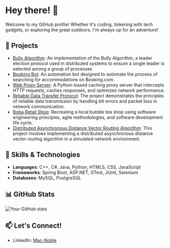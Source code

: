 # Hey there! 👋 

Welcome to my GitHub profile! Whether it's coding, tinkering with tech gadgets, or exploring the great outdoors, I'm always up for an adventure!

## 🚀 Projects
- [Bully Algorithm](https://github.com/macnoblebk/Bully): An implementation of the Bully Algorithm, a leader election protocol used in distributed systems to ensure a single leader is selected among a group of processes
- [Booking Bot](https://github.com/macnoblebk/BookingBot): An automation bot designed to automate the process of searching for accommodations on Booking.com.
- [Web Proxy Server](https://github.com/macnoblebk/webProxyServer): A Python-based caching proxy server that intercepts HTTP requests, caches responses, and optimizes network performance.
- [Reliable Data Transfer Protocol](https://github.com/macnoblebk/RDT3.0): The project demonstrates the principles of reliable data transmission by handling bit errors and packet loss in network communication.
- [Boba Retail Shop](https://github.com/nurselaine/bobaTEAm): Recreating a local bubble tea shop using software engineering principles, agile methodologies, and software development life cycle.
- [Distributed Asynchronous Distance Vector Routing Algorithm](https://github.com/macnoblebk/DVRoutingAlgorithm): This project involves implementing a distributed asynchronous distance vector routing algorithm in 
a simulated network environment.   
## 🔧 Skills & Technologies
- **Languages**: C++, C#, Java, Python, HTML5, CSS, JavaScript
- **Frameworks**: Spring Boot, ASP.NET, GTest, JUnit, Selenium 
- **Databases**:  MySQL, PostgreSQL

## 📊 GitHub Stats
![Your GitHub stats](https://github-readme-stats.vercel.app/api?username=macnoblebk&show_icons=true&theme=radical)

## 📫 Let's Connect!
- LinkedIn: [Mac-Noble](https://www.linkedin.com/in/mac-noblebrako-kusi/)


